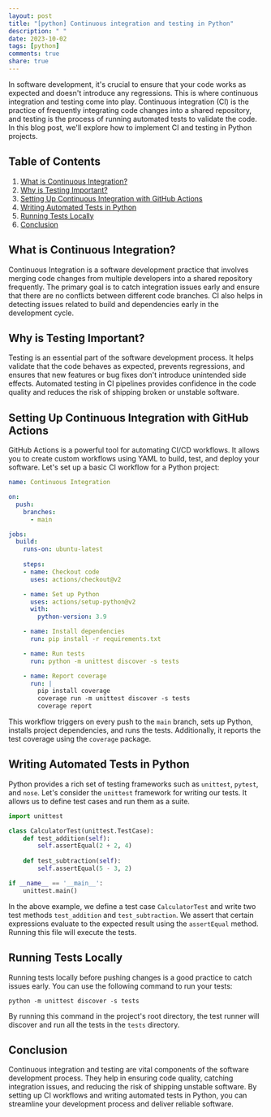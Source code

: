 ```yaml
---
layout: post
title: "[python] Continuous integration and testing in Python"
description: " "
date: 2023-10-02
tags: [python]
comments: true
share: true
---
```


In software development, it's crucial to ensure that your code works as expected and doesn't introduce any regressions. This is where continuous integration and testing come into play. Continuous integration (CI) is the practice of frequently integrating code changes into a shared repository, and testing is the process of running automated tests to validate the code. In this blog post, we'll explore how to implement CI and testing in Python projects.

## Table of Contents
1. [What is Continuous Integration?](#what-is-continuous-integration)
2. [Why is Testing Important?](#why-is-testing-important)
3. [Setting Up Continuous Integration with GitHub Actions](#setting-up-continuous-integration-with-github-actions)
4. [Writing Automated Tests in Python](#writing-automated-tests-in-python)
5. [Running Tests Locally](#running-tests-locally)
6. [Conclusion](#conclusion)

## What is Continuous Integration? ##

Continuous Integration is a software development practice that involves merging code changes from multiple developers into a shared repository frequently. The primary goal is to catch integration issues early and ensure that there are no conflicts between different code branches. CI also helps in detecting issues related to build and dependencies early in the development cycle.

## Why is Testing Important? ##

Testing is an essential part of the software development process. It helps validate that the code behaves as expected, prevents regressions, and ensures that new features or bug fixes don't introduce unintended side effects. Automated testing in CI pipelines provides confidence in the code quality and reduces the risk of shipping broken or unstable software.

## Setting Up Continuous Integration with GitHub Actions ##

GitHub Actions is a powerful tool for automating CI/CD workflows. It allows you to create custom workflows using YAML to build, test, and deploy your software. Let's set up a basic CI workflow for a Python project:

```yaml
name: Continuous Integration

on:
  push:
    branches:
      - main

jobs:
  build:
    runs-on: ubuntu-latest
    
    steps:
    - name: Checkout code
      uses: actions/checkout@v2

    - name: Set up Python
      uses: actions/setup-python@v2
      with:
        python-version: 3.9

    - name: Install dependencies
      run: pip install -r requirements.txt

    - name: Run tests
      run: python -m unittest discover -s tests

    - name: Report coverage
      run: |
        pip install coverage
        coverage run -m unittest discover -s tests
        coverage report
```

This workflow triggers on every push to the `main` branch, sets up Python, installs project dependencies, and runs the tests. Additionally, it reports the test coverage using the `coverage` package.

## Writing Automated Tests in Python ##

Python provides a rich set of testing frameworks such as `unittest`, `pytest`, and `nose`. Let's consider the `unittest` framework for writing our tests. It allows us to define test cases and run them as a suite.

```python
import unittest

class CalculatorTest(unittest.TestCase):
    def test_addition(self):
        self.assertEqual(2 + 2, 4)
    
    def test_subtraction(self):
        self.assertEqual(5 - 3, 2)

if __name__ == '__main__':
    unittest.main()
```

In the above example, we define a test case `CalculatorTest` and write two test methods `test_addition` and `test_subtraction`. We assert that certain expressions evaluate to the expected result using the `assertEqual` method. Running this file will execute the tests.

## Running Tests Locally ##

Running tests locally before pushing changes is a good practice to catch issues early. You can use the following command to run your tests:

```
python -m unittest discover -s tests
```

By running this command in the project's root directory, the test runner will discover and run all the tests in the `tests` directory.

## Conclusion ##

Continuous integration and testing are vital components of the software development process. They help in ensuring code quality, catching integration issues, and reducing the risk of shipping unstable software. By setting up CI workflows and writing automated tests in Python, you can streamline your development process and deliver reliable software.